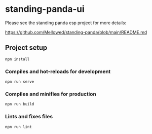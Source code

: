 # standing-panda-ui

Please see the standing panda esp project for more details:

https://github.com/Mellowed/standing-panda/blob/main/README.md

## Project setup

```
npm install
```

### Compiles and hot-reloads for development

```
npm run serve
```

### Compiles and minifies for production

```
npm run build
```

### Lints and fixes files

```
npm run lint
```
